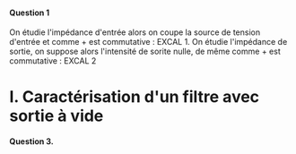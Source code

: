 #### Question 1
On étudie l'impédance d'entrée alors on coupe la source de tension d'entrée et comme $+$ est commutative  : EXCAL 1.
On étudie l'impédance de sortie, on suppose alors l'intensité de sorite nulle, de même comme $+$ est commutative : EXCAL 2

# I. Caractérisation d'un filtre avec sortie à vide
#### Question 3.
